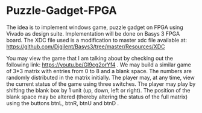 # Puzzle-Gadget-FPGA
The idea is to implement windows game, puzzle gadget on FPGA using Vivado as design suite.
Implementation will be done on Basys 3 FPGA board. 
The XDC file used is a modification to master xdc file available at:
https://github.com/Digilent/Basys3/tree/master/Resources/XDC


You may view the game that I am talking about by checking out
the following link: https://youtu.be/GI9cg2orYf4 . We may build a
similar game of 3*3 matrix with entries from 0 to 8 and a blank space.
The numbers are randomly distributed in the matrix initially. The
player may, at any time, view the current status of the game using
three switches. The player may play by shifting the blank box by 1 unit
(up, down, left or right). The position of the blank space may be
altered (thereby altering the status of the full matrix) using the
buttons btnL, btnR, btnU and btnD .
